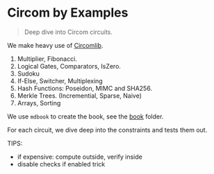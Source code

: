 # Circom by Examples

> Deep dive into Circom circuits.

We make heavy use of [Circomlib](./node_modules/circomlib/circuits).

1. Multiplier, Fibonacci.
1. Logical Gates, Comparators, IsZero.
1. Sudoku
1. If-Else, Switcher, Multiplexing
1. Hash Functions: Poseidon, MIMC and SHA256.
1. Merkle Trees. (Incremential, Sparse, Naive)
1. Arrays, Sorting

We use `mdbook` to create the book, see the [book](./book/) folder.

For each circuit, we dive deep into the constraints and tests them out.

TIPS:

- if expensive: compute outside, verify inside
- disable checks if enabled trick
